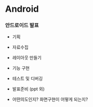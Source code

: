 # Android

### 안드로이드 발표

- 기획
- 자료수집
- 레이아웃 만들기
- 기능 구현
- 테스트 및 디버깅
- 발표준비 (ppt 외)

 - 어떤의도인지? 화면구현이 어떻게 되는지?
